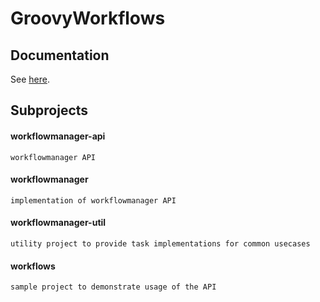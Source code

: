 # GroovyWorkflows

## Documentation

See [here](docs/index.md).

## Subprojects

#### workflowmanager-api

    workflowmanager API

#### workflowmanager

    implementation of workflowmanager API

#### workflowmanager-util

    utility project to provide task implementations for common usecases

#### workflows

    sample project to demonstrate usage of the API
